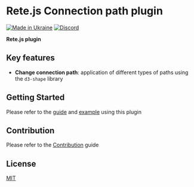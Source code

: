 Rete.js Connection path plugin
====
[![Made in Ukraine](https://img.shields.io/badge/made_in-ukraine-ffd700.svg?labelColor=0057b7)](https://stand-with-ukraine.pp.ua)
[![Discord](https://img.shields.io/discord/1081223198055604244?color=%237289da&label=Discord)](https://discord.gg/cxSFkPZdsV)

**Rete.js plugin**

## Key features

- **Change connection path**: application of different types of paths using the `d3-shape` library

## Getting Started

Please refer to the [guide](https://retejs.org/docs/guides/connection-path) and [example](https://retejs.org/examples/connection-path) using this plugin

## Contribution

Please refer to the [Contribution](https://retejs.org/docs/contribution) guide

## License

[MIT](https://github.com/retejs/connection-path-plugin/blob/master/LICENSE)
